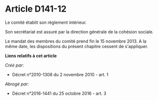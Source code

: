 # Article D141-12

Le comité établit son règlement intérieur. 

Son secrétariat est assuré par la direction générale de la cohésion sociale. 

Le mandat des membres du comité prend fin le 15 novembre 2013. A la même date, les dispositions du présent chapitre cessent
de s'appliquer.

**Liens relatifs à cet article**

_Créé par_:

  - Décret n°2010-1308 du 2 novembre 2010 - art. 1

_Abrogé par_:

  - Décret n°2016-1441 du 25 octobre 2016 - art. 3
